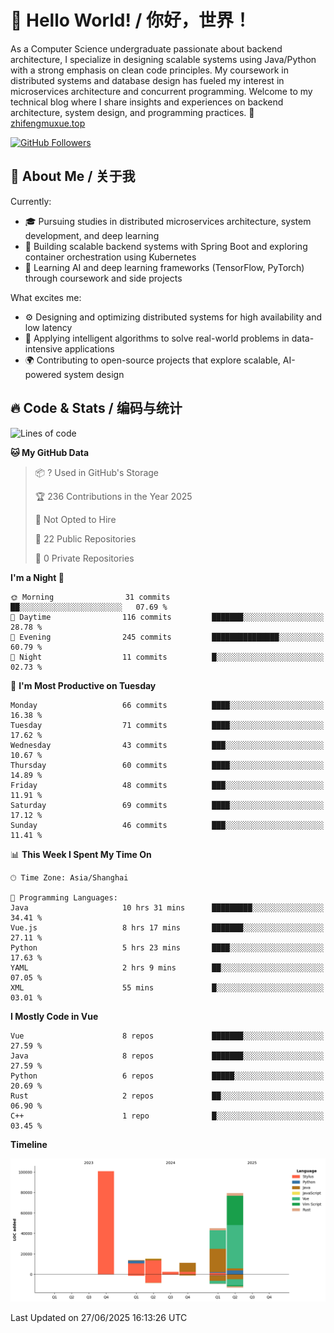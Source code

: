 # 👋 Hello World! / 你好，世界！

As a Computer Science undergraduate passionate about backend architecture, I specialize in designing scalable systems using Java/Python with a strong emphasis on clean code principles. My coursework in distributed systems and database design has fueled my interest in microservices architecture and concurrent programming. Welcome to my technical blog where I share insights and experiences on backend architecture, system design, and programming practices.
🔗 [zhifengmuxue.top](https://zhifengmuxue.top)

[![GitHub Followers](https://img.shields.io/github/followers/zhifengmuxue?logo=github&style=social)](https://github.com/zhifengmuxue)




## 🚀 About Me / 关于我
Currently:
- 🎓 Pursuing studies in distributed microservices architecture, system development, and deep learning
- 🔧 Building scalable backend systems with Spring Boot and exploring container orchestration using Kubernetes
- 🧠 Learning AI and deep learning frameworks (TensorFlow, PyTorch) through coursework and side projects

What excites me:
- ⚙️ Designing and optimizing distributed systems for high availability and low latency
- 🧩 Applying intelligent algorithms to solve real-world problems in data-intensive applications
- 🌍 Contributing to open-source projects that explore scalable, AI-powered system design



## 🔥 Code & Stats / 编码与统计

<!--START_SECTION:waka-->
![Lines of code](https://img.shields.io/badge/From%20Hello%20World%20I%27ve%20Written-268.3%20thousand%20lines%20of%20code-blue)

**🐱 My GitHub Data** 

> 📦 ? Used in GitHub's Storage 
 > 
> 🏆 236 Contributions in the Year 2025
 > 
> 🚫 Not Opted to Hire
 > 
> 📜 22 Public Repositories 
 > 
> 🔑 0 Private Repositories 
 > 
**I'm a Night 🦉** 

```text
🌞 Morning                31 commits          ██░░░░░░░░░░░░░░░░░░░░░░░   07.69 % 
🌆 Daytime                116 commits         ███████░░░░░░░░░░░░░░░░░░   28.78 % 
🌃 Evening                245 commits         ███████████████░░░░░░░░░░   60.79 % 
🌙 Night                  11 commits          █░░░░░░░░░░░░░░░░░░░░░░░░   02.73 % 
```
📅 **I'm Most Productive on Tuesday** 

```text
Monday                   66 commits          ████░░░░░░░░░░░░░░░░░░░░░   16.38 % 
Tuesday                  71 commits          ████░░░░░░░░░░░░░░░░░░░░░   17.62 % 
Wednesday                43 commits          ███░░░░░░░░░░░░░░░░░░░░░░   10.67 % 
Thursday                 60 commits          ████░░░░░░░░░░░░░░░░░░░░░   14.89 % 
Friday                   48 commits          ███░░░░░░░░░░░░░░░░░░░░░░   11.91 % 
Saturday                 69 commits          ████░░░░░░░░░░░░░░░░░░░░░   17.12 % 
Sunday                   46 commits          ███░░░░░░░░░░░░░░░░░░░░░░   11.41 % 
```


📊 **This Week I Spent My Time On** 

```text
🕑︎ Time Zone: Asia/Shanghai

💬 Programming Languages: 
Java                     10 hrs 31 mins      █████████░░░░░░░░░░░░░░░░   34.41 % 
Vue.js                   8 hrs 17 mins       ███████░░░░░░░░░░░░░░░░░░   27.11 % 
Python                   5 hrs 23 mins       ████░░░░░░░░░░░░░░░░░░░░░   17.63 % 
YAML                     2 hrs 9 mins        ██░░░░░░░░░░░░░░░░░░░░░░░   07.05 % 
XML                      55 mins             █░░░░░░░░░░░░░░░░░░░░░░░░   03.01 % 
```

**I Mostly Code in Vue** 

```text
Vue                      8 repos             ███████░░░░░░░░░░░░░░░░░░   27.59 % 
Java                     8 repos             ███████░░░░░░░░░░░░░░░░░░   27.59 % 
Python                   6 repos             █████░░░░░░░░░░░░░░░░░░░░   20.69 % 
Rust                     2 repos             ██░░░░░░░░░░░░░░░░░░░░░░░   06.90 % 
C++                      1 repo              █░░░░░░░░░░░░░░░░░░░░░░░░   03.45 % 
```



**Timeline**

![Lines of Code chart](https://raw.githubusercontent.com/zhifengmuxue/zhifengmuxue/main/assets/bar_graph.png)


 Last Updated on 27/06/2025 16:13:26 UTC
<!--END_SECTION:waka-->



